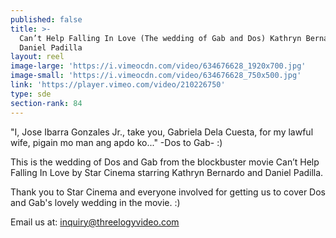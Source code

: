 ```yaml
---
published: false
title: >-
  Can’t Help Falling In Love (The wedding of Gab and Dos) Kathryn Bernardo and
  Daniel Padilla
layout: reel
image-large: 'https://i.vimeocdn.com/video/634676628_1920x700.jpg'
image-small: 'https://i.vimeocdn.com/video/634676628_750x500.jpg'
link: 'https://player.vimeo.com/video/210226750'
type: sde
section-rank: 84
---
```

"I, Jose Ibarra Gonzales Jr., take you, Gabriela Dela Cuesta, for my lawful wife, pigain mo man ang apdo ko..." -Dos to Gab- :)

This is the wedding of Dos and Gab from the blockbuster movie Can’t Help Falling In Love by Star Cinema starring Kathryn Bernardo and Daniel Padilla.

Thank you to Star Cinema and everyone involved for getting us to cover Dos and Gab's lovely wedding in the movie. :)

Email us at: inquiry@threelogyvideo.com

